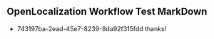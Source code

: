 ## OpenLocalization Workflow Test MarkDown
* 743197ba-2ead-45e7-8239-8da92f315fdd thanks!

<!--HONumber=Jul16_HO2-->


